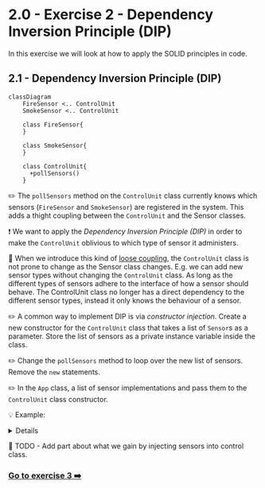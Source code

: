 # 2.0 - Exercise 2 - Dependency Inversion Principle (DIP)

In this exercise we will look at how to apply the SOLID principles in code.

## 2.1 - Dependency Inversion Principle (DIP)

```mermaid
classDiagram
    FireSensor <.. ControlUnit
    SmokeSensor <.. ControlUnit

    class FireSensor{
    }
    
    class SmokeSensor{
    }
    
    class ControlUnit{
      +pollSensors()
    }
```

:pencil2: The `pollSensors` method on the `ControlUnit` class currently knows which sensors (`FireSensor` and `SmokeSensor`) are registered in the system. This adds a thight coupling between the `ControlUnit` and the Sensor classes.

:exclamation: We want to apply the _Dependency Inversion Principle (DIP)_ in order to make the `ControlUnit` oblivious to which type of sensor it administers.

:book: When we introduce this kind of [loose coupling](https://en.wikipedia.org/wiki/Loose_coupling), the `ControlUnit` class is not prone to change as the Sensor class changes. E.g. we can add new sensor types without changing the `ControlUnit` class. As long as the different types of sensors adhere to the interface of how a sensor should behave. The ControlUnit class no longer has a direct dependency to the different sensor types, instead it only knows the behaviour of a sensor.

:pencil2: A common way to implement DIP is via _constructor injection_. Create a new constructor for the `ControlUnit` class that takes a list of `Sensor`s as a parameter. Store the list of sensors as a private instance variable inside the class.

:pencil2: Change the `pollSensors` method to loop over the new list of sensors. Remove the `new` statements.

:pencil2: In the `App` class, a list of sensor implementations and pass them to the `ControlUnit` class constructor.

:bulb: Example:

<details>

```java

public class ControlUnit {
  private final List<Sensor> sensors;

  public ControlUnit(List<Sensor> sensors) {
    this.sensors = sensors;
  }

  public List<Sensor> pollSensors() {
    // Remove the following:
    // List<Sensor> sensors = new ArrayList<>();
    // sensors.add(new FireSensor());
    // sensors.add(new SmokeSensor()); 
    // 
    // ...
  }
  // ...
}
```

```java
public class App {

  public static void main(String[] args) {
    List<Sensor> sensors = new ArrayList<>();
    sensors.add(new FireSensor());
    sensors.add(new SmokeSensor());
    
    ControlUnit controlUnit = new ControlUnit(sensors);
    // ...
  }
}
```

</details>

:book: TODO - Add part about what we gain by injecting sensors into control class.

### [Go to exercise 3 :arrow_right:](../exercise-3/README.md)
